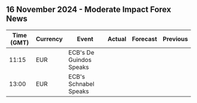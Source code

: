 ## 16 November 2024 - Moderate Impact Forex News

| Time (GMT) | Currency | Event | Actual | Forecast | Previous |
|------|----------|-------|--------|----------|----------|
| 11:15 | EUR | ECB's De Guindos Speaks |  |  |  |
| 13:00 | EUR | ECB's Schnabel Speaks |  |  |  |
